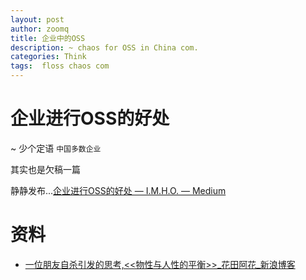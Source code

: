 ```yaml
---
layout: post
author: zoomq
title: 企业中的OSS
description: ~ chaos for OSS in China com.
categories: Think
tags:  floss chaos com
---
```


# 企业进行OSS的好处

~ 少个定语 `中国多数企业`

其实也是欠稿一篇

静静发布...[企业进行OSS的好处 — I.M.H.O. — Medium](https://medium.com/i-m-h-o/74caad149e7e)

<!--more-->

# 资料

- [一位朋友自杀引发的思考,<<物性与人性的平衡>>_花田阿花_新浪博客](http://blog.sina.com.cn/s/blog_4a83b4520102e0ao.html)

